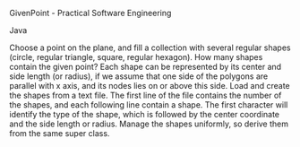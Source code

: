 GivenPoint - Practical Software Engineering

Java

 Choose a point on the plane, and fill a collection with several regular shapes (circle, regular triangle, square, regular hexagon). How many shapes contain the given point?    Each shape can be represented by its center and side length (or radius), if we assume that one side of the polygons are parallel with x axis, and its nodes lies on or above this side. Load and create the shapes from a text file. The first line of the file contains the number of the shapes, and each following line contain a shape. The first character will identify the type of the shape, which is followed by the center coordinate and the side length or radius. Manage the shapes uniformly, so derive them from the same super class. 



<img sc="output.png">